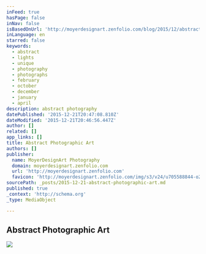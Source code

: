 ```yaml
---
inFeed: true
hasPage: false
inNav: false
isBasedOnUrl: 'http://moyerdesignart.zenfolio.com/blog/2015/12/abstract-photographic-art'
inLanguage: en
starred: false
keywords:
  - abstract
  - lights
  - unique
  - photography
  - photographs
  - february
  - october
  - december
  - january
  - april
description: abstract photography
datePublished: '2015-12-21T20:47:08.810Z'
dateModified: '2015-12-21T20:46:56.447Z'
author: []
related: []
app_links: []
title: Abstract Photographic Art
authors: []
publisher:
  name: MoyerDesignArt Photography
  domain: moyerdesignart.zenfolio.com
  url: 'http://moyerdesignart.zenfolio.com'
  favicon: 'http://moyerdesignart.zenfolio.com/img/s3/v24/u705588844-o261425969-81.ico'
sourcePath: _posts/2015-12-21-abstract-photographic-art.md
published: true
_context: 'http://schema.org'
_type: MediaObject

---
```

<article style=""><h1>Abstract Photographic Art</h1><img src="http://moyerdesignart.zenfolio.com/img/s2/v59/p1643141069-4.jpg" /></article>